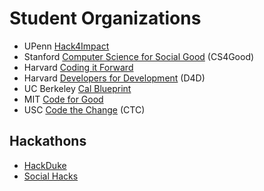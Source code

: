 # Student Organizations

- UPenn [Hack4Impact](https://hack4impact.org/)
- Stanford [Computer Science for Social Good](http://www.cs4good.org/) (CS4Good)
- Harvard [Coding it Forward](http://codingitforward.com/)
- Harvard [Developers for Development](http://www.harvardd4d.com/) (D4D)
- UC Berkeley [Cal Blueprint](http://www.calblueprint.org/)
- MIT [Code for Good](http://codeforgood.mit.edu/)
- USC [Code the Change](http://ctc-usc.org/) (CTC)

## Hackathons
- [HackDuke](https://www.hackduke.org/)
- [Social Hacks](http://socialhacks.tech/)

